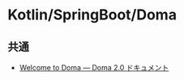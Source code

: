 # Kotlin/SpringBoot/Doma

## 共通

- [Welcome to Doma — Doma 2.0 ドキュメント](https://doma.readthedocs.io/en/2.19.2/)
